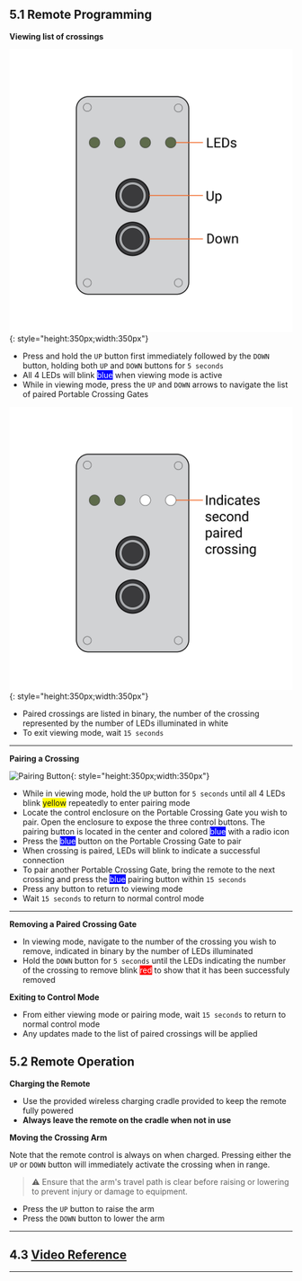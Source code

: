 ## 5.1 Remote Programming

**Viewing list of crossings**

![Portable Crossing Gate Remote](assets/Remote-01.png){: style="height:350px;width:350px"}

* Press and hold the ``UP`` button first immediately followed by the ``DOWN`` button, holding both ``UP`` and ``DOWN`` buttons for ``5 seconds``
* All 4 LEDs will blink <span style="background-color:rgb(0, 0, 255)"><span style="color:white;">blue</span></span> when viewing mode is active
* While in viewing mode, press the ``UP`` and ``DOWN`` arrows to navigate the list of paired Portable Crossing Gates

![List of Crossings](assets/Remote_03-01.png){: style="height:350px;width:350px"}

* Paired crossings are listed in binary, the number of the crossing represented by the number of LEDs illuminated in white
* To exit viewing mode, wait ``15 seconds``

---

**Pairing a Crossing**

![Pairing Button](assets/Remote_02.png){: style="height:350px;width:350px"}

* While in viewing mode, hold the ``UP`` button for ``5 seconds`` until all 4 LEDs blink <span style="background-color:rgb(255, 251, 0)">yellow</span> repeatedly to enter pairing mode
* Locate the control enclosure on the Portable Crossing Gate you wish to pair. Open the enclosure to expose the three control buttons. The pairing button is located in the center and colored <span style="background-color:rgb(0, 0, 255)"><span style="color:white;">blue</span></span> with a radio icon
* Press the <span style="background-color:rgb(0, 0, 255)"><span style="color:white;">blue</span></span> button on the Portable Crossing Gate to pair
* When crossing is paired, LEDs will blink to indicate a successful connection
* To pair another Portable Crossing Gate, bring the remote to the next crossing and press the <span style="background-color:rgb(0, 0, 255)"><span style="color:white;">blue</span></span> pairing button within ``15 seconds``
* Press any button to return to viewing mode
* Wait ``15 seconds`` to return to normal control mode
---

**Removing a Paired Crossing Gate**

* In viewing mode, navigate to the number of the crossing you wish to remove, indicated in binary by the number of LEDs illuminated
* Hold the ``DOWN`` button for ``5 seconds`` until the LEDs indicating the number of the crossing to remove blink <span style="background-color:rgb(255, 0, 0)"><span style="color:white;">red</span></span> to show that it has been successfuly removed

**Exiting to Control Mode**

* From either viewing mode or pairing mode, wait ``15 seconds`` to return to normal control mode
* Any updates made to the list of paired crossings will be applied

## 5.2 Remote Operation

**Charging the Remote**

* Use the provided wireless charging cradle provided to keep the remote fully powered
* **Always leave the remote on the cradle when not in use**
  
**Moving the Crossing Arm**

Note that the remote control is always on when charged. Pressing either the ``UP`` or ``DOWN`` button will immediately activate the crossing when in range.

> ⚠️ Ensure that the arm's travel path is clear before raising or lowering to prevent injury or damage to equipment.

* Press the ``UP`` button to raise the arm
* Press the ``DOWN`` button to lower the arm

---

## 4.3 [Video Reference](https://drive.google.com/drive/folders/1m8iu9sO9QyP0LjTphAF3QGKxYsJJ6iOA?usp=drive_link)

---
